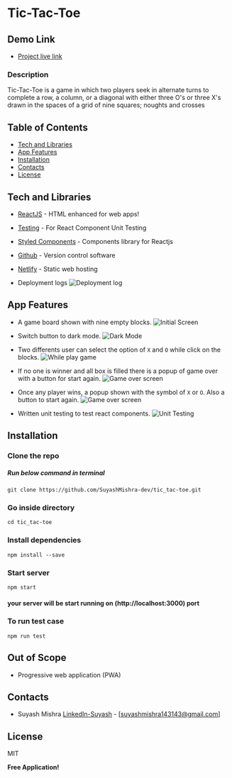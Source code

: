 # Tic-Tac-Toe

## Demo Link 
* [Project live link]()


### Description 
Tic-Tac-Toe is a game in which two players seek in alternate turns to complete a row, a column, or a diagonal with either three O's or three X's drawn in the spaces of a grid of nine squares; noughts and crosses

## Table of Contents


  * [Tech and Libraries](#techandlibraries)
  * [App Features](#appfeatures)
  * [Installation](#installation)
  * [Contacts](#contacts)
  * [License](#license)



## Tech and Libraries

- [ReactJS](http://reactjs.org) - HTML enhanced for web apps!
- [Testing](https://testing-library.com/docs/react-testing-library/intro/) - For React Component Unit Testing
- [Styled Components](https://styled-components.com/docs) - Components library for Reactjs
- [Github](https://github.com/) - Version control software
- [Netlify](https://www.netlify.com/) - Static web hosting

- Deployment logs
![Deployment log](https://github.com/SuyashMishra-dev/suyashmishra-dev.github.io/blob/main/deployed_log.png?raw=true)

## App Features

- A game board shown with nine empty blocks.
![Initial Screen](https://github.com/SuyashMishra-dev/suyashmishra-dev.github.io/blob/main/open_light.png?raw=true)

- Switch button to dark mode.
![Dark Mode](https://github.com/SuyashMishra-dev/suyashmishra-dev.github.io/blob/main/open_dark.png?raw=true)

- Two differents user can select the option of `X` and `O` while click on the blocks.
 ![While play game](https://github.com/SuyashMishra-dev/suyashmishra-dev.github.io/blob/main/play_dark.png?raw=true)

- If no one is winner and all box is filled there is a popup of game over with a button for start again.
 ![Game over screen](https://github.com/SuyashMishra-dev/suyashmishra-dev.github.io/blob/main/game_over.png?raw=true)

- Once any player wins, a popup shown with the symbol of `X` or `O`. Also a button to start again.
![Game over screen](https://github.com/SuyashMishra-dev/suyashmishra-dev.github.io/blob/main/winner.png?raw=true)

- Written unit testing to test react components.
![Unit Testing]()



## Installation

### Clone the repo
##### Run below command in terminal
```
git clone https://github.com/SuyashMishra-dev/tic_tac-toe.git
```
### Go inside directory
```
cd tic_tac-toe
```
### Install dependencies
```
npm install --save
```
### Start server
```
npm start
```

#### your server will be start running on (http://localhost:3000) port

### To run test case
```
npm run test
```



## Out of Scope
-  Progressive web application (PWA)


## Contacts

- Suyash Mishra [LinkedIn-Suyash](https://www.linkedin.com/in/suyash-mishra00) - [<suyashmishra143143@gmail.com>]

## License

MIT

**Free Application!**

